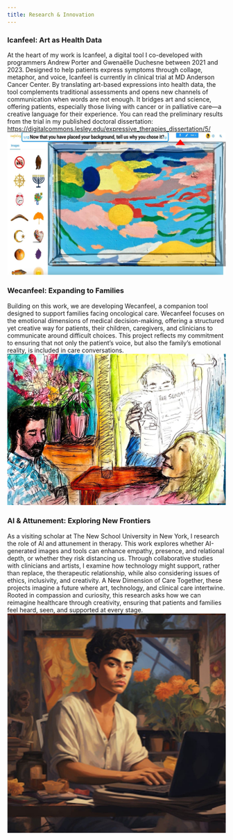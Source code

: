 ```yaml
---
title: Research & Innovation
---
```


### Icanfeel: Art as Health Data

At the heart of my work is Icanfeel, a digital tool I co-developed with programmers Andrew Porter and Gwenaëlle Duchesne between 2021 and 2023. Designed to help patients express symptoms through collage, metaphor, and voice, Icanfeel is currently in clinical trial at MD Anderson Cancer Center. By translating art-based expressions into health data, the tool complements traditional assessments and opens new channels of communication when words are not enough. It bridges art and science, offering patients, especially those living with cancer or in palliative care—a creative language for their experience.
You can read the preliminary results from the trial in my published doctoral dissertation: https://digitalcommons.lesley.edu/expressive_therapies_dissertation/5/
![](../assets/research/icanfeel.jpg)

### Wecanfeel: Expanding to Families

Building on this work, we are developing Wecanfeel, a companion tool designed to support families facing oncological care. Wecanfeel focuses on the emotional dimensions of medical decision-making, offering a structured yet creative way for patients, their children, caregivers, and clinicians to communicate around difficult choices. This project reflects my commitment to ensuring that not only the patient’s voice, but also the family’s emotional reality, is included in care conversations.
![](../assets/research/wecanfeel.jpg)

### AI & Attunement: Exploring New Frontiers

As a visiting scholar at The New School University in New York, I research the role of AI and attunement in therapy. This work explores whether AI-generated images and tools can enhance empathy, presence, and relational depth, or whether they risk distancing us. Through collaborative studies with clinicians and artists, I examine how technology might support, rather than replace, the therapeutic relationship, while also considering issues of ethics, inclusivity, and creativity.
A New Dimension of Care
Together, these projects imagine a future where art, technology, and clinical care intertwine. Rooted in compassion and curiosity, this research asks how we can reimagine healthcare through creativity, ensuring that patients and families feel heard, seen, and supported at every stage.
![](../assets/research/midjourney.jpg)
